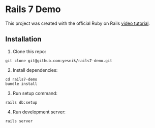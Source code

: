 # Rails 7 Demo

This project was created with the official Ruby on Rails [video tutorial](https://rubyonrails.org/).

## Installation

1. Clone this repo:
  ```
  git clone git@github.com:yesnik/rails7-demo.git
  ```
2. Install dependencies:
  ```
  cd rails7-demo
  bundle install
  ```
3. Run setup command:
  ```
  rails db:setup
  ```
4. Run development server:
  ```
  rails server
  ```
